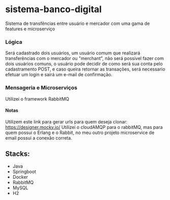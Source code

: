 # sistema-banco-digital
Sistema de transfências entre usuário e mercador com uma gama de features e microserviço
&nbsp;

### Lógica
Será cadastrado dois usuários, um usuário comum que realizará transferências com o mercador ou "merchant", não será possivel fazer com dois usuários comuns, o usuário pode decidir de como será sua conta pelo cadastramento POST, e caso queira retornar as transações, será necessario efetuar um login e sairá um e-mail de confirmação.

### Mensageria e Microserviços
Utilizei o framework RabbitMQ

#### Notas
Utilizem este link para gerar urls para quem deseja clonar: https://designer.mocky.io/
Utilizei o cloudAMQP para o rabbitMQ, mas para quem possui o Erlang e o Rabbit, no meu outro projeto microservice de email possui a conexão correta.

## Stacks:
- Java
- Springboot
- Docker
- RabbitMQ
- MySQL
- H2
